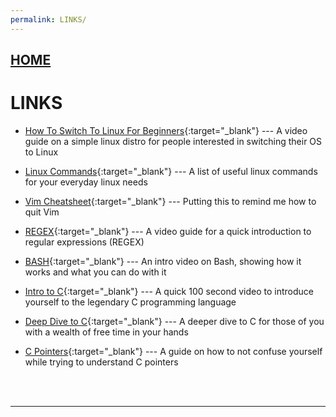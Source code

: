 ```yaml
---
permalink: LINKS/
---
```

## [HOME](../)

# LINKS

* [How To Switch To Linux For Beginners](https://www.youtube.com/watch?v=IyT4wfz5ZMg&t=1202s/){:target="_blank"} ---
  A video guide on a simple linux distro for people interested in switching their OS to Linux

* [Linux Commands](https://www.hostinger.com/tutorials/linux-commands){:target="_blank"} ---
  A list of useful linux commands for your everyday linux needs

* [Vim Cheatsheet](https://quickref.me/vim){:target="_blank"} ---
  Putting this to remind me how to quit Vim

* [REGEX](https://www.youtube.com/watch?v=bgBWp9EIlMM){:target="_blank"} ---
  A video guide for a quick introduction to regular expressions (REGEX)

* [BASH](https://www.youtube.com/watch?v=I4EWvMFj37g){:target="_blank"} ---
  An intro video on Bash, showing how it works and what you can do with it 


* [Intro to C](https://www.youtube.com/watch?v=U3aXWizDbQ4){:target="_blank"} ---
  A quick 100 second video to introduce yourself to the legendary C programming language

* [Deep Dive to C](https://www.youtube.com/watch?v=KJgsSFOSQv0){:target="_blank"} ---
  A deeper dive to C for those of you with a wealth of free time in your hands

* [C Pointers](https://www.youtube.com/watch?v=2ybLD6_2gKM){:target="_blank"} ---
  A guide on how to not confuse yourself while trying to understand C pointers
<br>
<br>
<hr>
